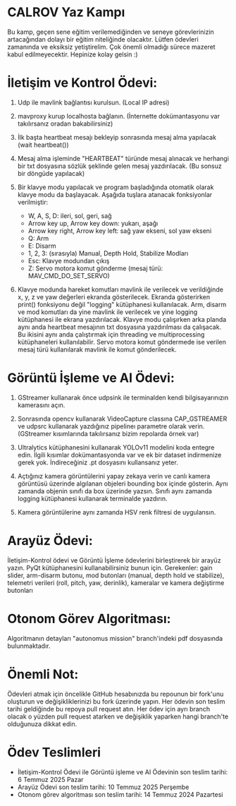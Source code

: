 
# CALROV Yaz Kampı

Bu kamp, geçen sene eğitim verilemediğinden ve seneye görevlerinizin artacağından dolayı bir eğitim niteliğinde olacaktır. Lütfen ödevleri zamanında ve eksiksiz yetiştirelim. Çok önemli olmadığı sürece mazeret kabul edilmeyecektir. Hepinize kolay gelsin :)

# İletişim ve Kontrol Ödevi:

1. Udp ile mavlink bağlantısı kurulsun. (Local IP adresi)
2. mavproxy kurup localhosta bağlanın. (İnternette dokümantasyonu var takılırsanız oradan bakabilirsiniz)
3. İlk başta heartbeat mesajı bekleyip sonrasında mesaj alma yapılacak (wait heartbeat())
4. Mesaj alma işleminde "HEARTBEAT" türünde mesaj alınacak ve herhangi bir txt dosyasına sözlük şeklinde gelen mesaj yazdırılacak. (Bu sonsuz bir döngüde yapılacak)
5. Bir klavye modu yapılacak ve program başladığında otomatik olarak klavye modu da başlayacak. Aşağıda tuşlara atanacak fonksiyonlar verilmiştir:
	- W, A, S, D: ileri, sol, geri, sağ
	- Arrow key up, Arrow key down: yukarı, aşağı
	- Arrow key right, Arrow key left: sağ yaw ekseni, sol yaw ekseni
	- Q: Arm
	- E: Disarm
	- 1, 2, 3: (sırasıyla) Manual, Depth Hold, Stabilize Modları
	- Esc: Klavye modundan çıkış
	- Z: Servo motora komut gönderme (mesaj türü: MAV_CMD_DO_SET_SERVO)
	
6. Klavye modunda hareket komutları mavlink ile verilecek ve verildiğinde x, y, z ve yaw değerleri ekranda gösterilecek. Ekranda gösterirken print() fonksiyonu değil "logging" kütüphanesi kullanılacak. Arm, disarm ve mod komutları da yine mavlink ile verilecek ve yine logging kütüphanesi ile ekrana yazdırılacak. Klavye modu çalışırken arka planda aynı anda heartbeat mesajının txt dosyasına yazdırılması da çalışacak. Bu ikisini aynı anda çalıştırmak için threading ve multiprocessing kütüphaneleri kullanılabilir. Servo motora komut göndermede ise verilen mesaj türü kullanılarak mavlink ile komut gönderilecek. 
	
	
# Görüntü İşleme ve AI Ödevi:
1. GStreamer kullanarak önce udpsink ile terminalden kendi bilgisayarınızın kamerasını açın.

2. Sonrasında opencv kullanarak VideoCapture classına CAP_GSTREAMER ve udpsrc kullanarak yazdığınız pipelineı parametre olarak verin. (GStreamer kısımlarında takılırsanız bizim repolarda örnek var)
3. Ultralytics kütüphanesini kullanarak YOLOv11 modelini koda entegre edin. İlgili kısımlar dokümantasyonda var ve ek bir dataset indirmenize gerek yok. İndireceğiniz .pt dosyasını kullansanız yeter.
4. Açtığınız kamera görüntülerini yapay zekaya verin ve canlı kamera görüntüsü üzerinde algılanan objeleri bounding box içinde gösterin. Aynı zamanda objenin sınıfı da box üzerinde yazsın. Sınıfı aynı zamanda logging kütüphanesi kullanarak terminalde yazdırın. 
5. Kamera görüntülerine aynı zamanda HSV renk filtresi de uygulansın.
	
# Arayüz Ödevi: 
İletişim-Kontrol ödevi ve Görüntü İşleme ödevlerini birleştirerek bir arayüz yazın. PyQt kütüphanesini kullanabilirsiniz bunun için. Gerekenler: gain slider, arm-disarm butonu, mod butonları (manual, depth hold ve stabilize), telemetri verileri (roll, pitch, yaw, derinlik), kameralar ve kamera değiştirme butonları

# Otonom Görev Algoritması:
Algoritmanın detayları "autonomus mission" branch'indeki pdf dosyasında bulunmaktadır.

# Önemli Not: 
Ödevleri atmak için öncelikle GitHub hesabınızda bu repounun bir fork'unu oluşturun ve değişikliklerinizi bu fork üzerinde yapın. Her ödevin son teslim tarihi geldiğinde bu repoya pull request atın. Her ödev için ayrı branch olacak o yüzden pull request atarken ve değişiklik yaparken hangi branch'te olduğunuza dikkat edin. 

# Ödev Teslimleri
- İletişim-Kontrol Ödevi ile Görüntü işleme ve AI Ödevinin son teslim tarihi: 6 Temmuz 2025 Pazar
- Arayüz Ödevi son teslim tarihi: 10 Temmuz 2025 Perşembe
- Otonom görev algoritması son teslim tarihi: 14 Temmuz 2024 Pazartesi
